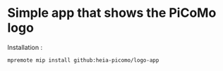# Simple app that shows the PiCoMo logo

Installation :

```
mpremote mip install github:heia-picomo/logo-app
```